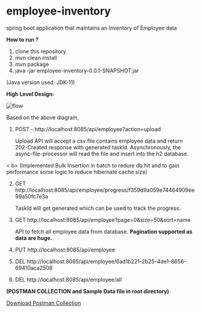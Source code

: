 # employee-inventory
spring boot application that maintains an Inventory of Employee data

<b>How to run ? </b>

1. clone this repository
2. mvn clean install
3. mvn package
4. java -jar employee-inventory-0.0.1-SNAPSHOT.jar

(Java version used: JDK-11)


<b>High Level Design: </b>


![flow](https://user-images.githubusercontent.com/6492557/109376192-f13d3c00-78e8-11eb-9e37-2da8881aa3a3.png)


Based on the above diagram, 

1. POST - http://localhost:8085/api/employee?action=upload

   Upload API will accept a csv file contains employee data and return 202-Created response with generated taskId.
   Asynchronously, the async-file-processor will read the file and insert into the h2 database.

<  b> (Implemented Bulk Insertion in batch to redure db hit and to gain performance some logic to reduce hibernate cache size) </b>

2. GET http://localhost:8085/api/employee/progress/f359d9a059e74464909ee99a50fc7e3a

    TaskId will get generated which can be used to track the progress.

3. GET http://localhost:8085/api/employee?page=0&size=50&sort=name

   API to fetch all employee data from database. <b>Pagination supported as data are huge. </b>

4. PUT http://localhost:8085/api/employee
5. DEL http://localhost:8085/api/employee/6ad1b221-2b25-4de1-8656-69410aca2508
6. DEL http://localhost:8085/api/employee/all

<b> (POSTMAN COLLECTION and Sample Data file in root directory) </b>

<a href="EmployeeInventory.postman_collection.json" download="FileName">Download Postman Collection</a>
